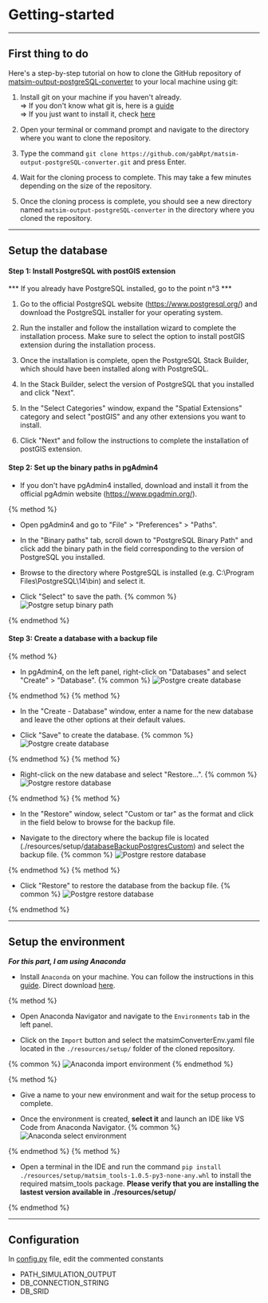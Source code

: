 # Getting-started

___

## First thing to do

Here's a step-by-step tutorial on how to clone the GitHub repository of [matsim-output-postgreSQL-converter](https://github.com/gabRpt/matsim-output-postgreSQL-converter) to your local machine using git:

1. Install git on your machine if you haven't already.  
    => If you don't know what git is, here is a [guide](https://github.com/git-guides)  
    => If you just want to install it, check [here](https://github.com/git-guides/install-git)

2. Open your terminal or command prompt and navigate to the directory where you want to clone the repository.

3. Type the command `git clone https://github.com/gabRpt/matsim-output-postgreSQL-converter.git` and press Enter.

4. Wait for the cloning process to complete. This may take a few minutes depending on the size of the repository.

5. Once the cloning process is complete, you should see a new directory named `matsim-output-postgreSQL-converter` in the directory where you cloned the repository.

___

## Setup the database

#### Step 1: Install PostgreSQL with postGIS extension
*** If you already have PostgreSQL installed, go to the point n°3 ***

1. Go to the official PostgreSQL website (https://www.postgresql.org/) and download the PostgreSQL installer for your operating system.

2. Run the installer and follow the installation wizard to complete the installation process. Make sure to select the option to install postGIS extension during the installation process.

3. Once the installation is complete, open the PostgreSQL Stack Builder, which should have been installed along with PostgreSQL.

4. In the Stack Builder, select the version of PostgreSQL that you installed and click "Next".

5. In the "Select Categories" window, expand the "Spatial Extensions" category and select "postGIS" and any other  extensions you want to install.

6. Click "Next" and follow the instructions to complete the installation of postGIS extension.

#### Step 2: Set up the binary paths in pgAdmin4

* If you don't have pgAdmin4 installed, download and install it from the official pgAdmin website (https://www.pgadmin.org/).

{% method %}
* Open pgAdmin4 and go to "File" > "Preferences" > "Paths".

* In the "Binary paths" tab, scroll down to "PostgreSQL Binary Path" and click add the binary path in the field corresponding to the version of PostgreSQL you installed.

* Browse to the directory where PostgreSQL is installed (e.g. C:\Program Files\PostgreSQL\14\bin) and select it.

* Click "Select" to save the path.
{% common %}
![Postgre setup binary path](https://raw.githubusercontent.com/gabRpt/matsim-output-postgreSQL-converter/main/resources/docs/getting-started/postgre_binay_path.png)

{% endmethod %}

#### Step 3: Create a database with a backup file

{% method %}

* In pgAdmin4, on the left panel, right-click on "Databases" and select "Create" > "Database".
{% common %}
![Postgre create database](https://raw.githubusercontent.com/gabRpt/matsim-output-postgreSQL-converter/main/resources/docs/getting-started/postgre_create_db_1.png)

{% endmethod %}
{% method %}

* In the "Create - Database" window, enter a name for the new database and leave the other options at their default values.

* Click "Save" to create the database.
{% common %}
![Postgre create database](https://raw.githubusercontent.com/gabRpt/matsim-output-postgreSQL-converter/main/resources/docs/getting-started/postgre_create_db_2.png)

{% endmethod %}
{% method %}

* Right-click on the new database and select "Restore...".
{% common %}
![Postgre restore database](https://raw.githubusercontent.com/gabRpt/matsim-output-postgreSQL-converter/main/resources/docs/getting-started/postgre_restore_1.png)

{% endmethod %}
{% method %}

* In the "Restore" window, select "Custom or tar" as the format and click in the field below to browse for the backup file.

* Navigate to the directory where the backup file is located (./resources/setup/[databaseBackupPostgresCustom](https://github.com/gabRpt/matsim-output-postgreSQL-converter/blob/main/resources/setup/databaseBackupPostgresCustom "databaseBackupPostgresCustom")) and select the backup file.
{% common %}
![Postgre restore database](https://raw.githubusercontent.com/gabRpt/matsim-output-postgreSQL-converter/main/resources/docs/getting-started/postgre_restore_2.png)

{% endmethod %}
{% method %}

* Click "Restore" to restore the database from the backup file.
{% common %}
![Postgre restore database](https://raw.githubusercontent.com/gabRpt/matsim-output-postgreSQL-converter/main/resources/docs/getting-started/postgre_restore_3.png)

{% endmethod %}

___

## Setup the environment

***For this part, I am using Anaconda***

* Install `Anaconda` on your machine. You can follow the instructions in this [guide](https://docs.conda.io/projects/conda/en/latest/user-guide/install/index.html). Direct download [here](https://www.anaconda.com/products/distribution).

{% method %}

* Open Anaconda Navigator and navigate to the `Environments` tab in the left panel.

* Click on the `Import` button and select the matsimConverterEnv.yaml file located in the `./resources/setup/` folder of the cloned repository.

{% common %}
![Anaconda import environment](https://raw.githubusercontent.com/gabRpt/matsim-output-postgreSQL-converter/main/resources/docs/getting-started/anaconda_import_env.png)
{% endmethod %}

{% method %}

* Give a name to your new environment and wait for the setup process to complete.

* Once the environment is created, **select it** and launch an IDE like VS Code from Anaconda Navigator.
{% common %}
![Anaconda select environment](https://raw.githubusercontent.com/gabRpt/matsim-output-postgreSQL-converter/main/resources/docs/getting-started/anaconda_select_env.png)

{% endmethod %}
{% method %}

* Open a terminal in the IDE and run the command `pip install ./resources/setup/matsim_tools-1.0.5-py3-none-any.whl` to install the required matsim_tools package. **Please verify that you are installing the lastest version available in ./resources/setup/**

{% endmethod %}

___

## Configuration

In [config.py](https://github.com/gabRpt/matsim-output-postgreSQL-converter/blob/main/src/config.py "config.py") file, edit the commented constants

* PATH_SIMULATION_OUTPUT
* DB_CONNECTION_STRING
* DB_SRID